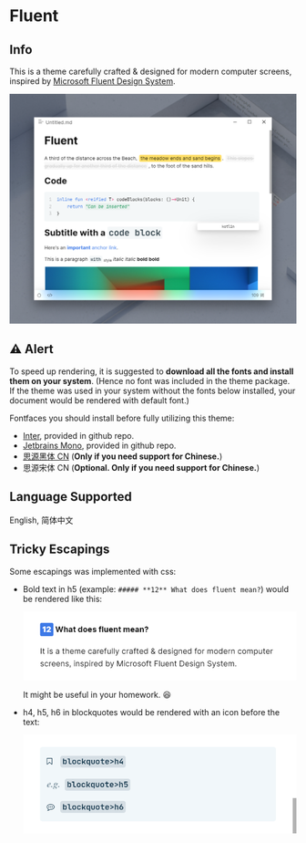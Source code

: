 # Fluent

## Info

This is a theme carefully crafted & designed for modern computer screens, inspired by [Microsoft Fluent Design System](https://developer.microsoft.com/en-us/fluentui#/).

 ![fluent](/fluent/main.png)



## ⚠ Alert

To speed up rendering, it is suggested to **download all the fonts and install them on your system**. (Hence no font was included in the theme package. If the theme was used in your system without the fonts below installed, your document would be rendered with default font.)

Fontfaces you should install before fully utilizing this theme:

- [Inter](https://github.com/rsms/inter/releases/download/v3.15/Inter-3.15.zip), provided in github repo.
- [Jetbrains Mono](https://download.jetbrains.com/fonts/JetBrainsMono-1.0.3.zip), provided in github repo.
- [思源黑体 CN](https://www.onlinedown.net/download/1122151?module=download) (**Only if you need support for Chinese.**)
- 思源宋体 CN (**Optional. Only if you need support for Chinese.**)



## Language Supported

English, 简体中文



## Tricky Escapings

Some escapings was implemented with css:

- Bold text in h5 (example: `##### **12** What does fluent mean?`) would be rendered like this: 

  ![escaping1](fluent/escaping1.png)

  It might be useful in your homework. 😆

- h4, h5, h6 in blockquotes would be rendered with an icon before the text:

  ![escaping1](/fluent/escaping2.png)

